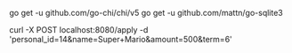 go get -u github.com/go-chi/chi/v5
go get -u github.com/mattn/go-sqlite3

curl -X POST localhost:8080/apply -d 'personal_id=14&name=Super+Mario&amount=500&term=6'